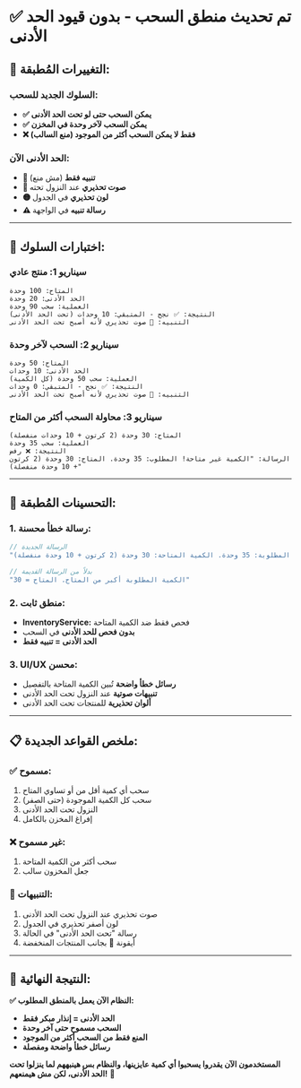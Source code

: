 # ✅ تم تحديث منطق السحب - بدون قيود الحد الأدنى

## 🎯 **التغييرات المُطبقة:**

### **السلوك الجديد للسحب:**
- **✅ يمكن السحب حتى لو تحت الحد الأدنى**
- **✅ يمكن السحب لآخر وحدة في المخزن**
- **❌ فقط لا يمكن السحب أكثر من الموجود (منع السالب)**

### **الحد الأدنى الآن:**
- **📢 تنبيه فقط** (مش منع)
- **🔔 صوت تحذيري** عند النزول تحته
- **🟡 لون تحذيري** في الجدول
- **⚠️ رسالة تنبيه** في الواجهة

---

## 🧪 **اختبارات السلوك:**

### **سيناريو 1: منتج عادي**
```
المتاح: 100 وحدة
الحد الأدنى: 20 وحدة
العملية: سحب 90 وحدة
النتيجة: ✅ نجح - المتبقي: 10 وحدات (تحت الحد الأدنى)
التنبيه: 🔔 صوت تحذيري لأنه أصبح تحت الحد الأدنى
```

### **سيناريو 2: السحب لآخر وحدة**
```
المتاح: 50 وحدة
الحد الأدنى: 10 وحدات
العملية: سحب 50 وحدة (كل الكمية)
النتيجة: ✅ نجح - المتبقي: 0 وحدات
التنبيه: 🔔 صوت تحذيري لأنه أصبح تحت الحد الأدنى
```

### **سيناريو 3: محاولة السحب أكثر من المتاح**
```
المتاح: 30 وحدة (2 كرتون + 10 وحدات منفصلة)
العملية: سحب 35 وحدة
النتيجة: ❌ رفض
الرسالة: "الكمية غير متاحة! المطلوب: 35 وحدة. المتاح: 30 وحدة (2 كرتون + 10 وحدة منفصلة)"
```

---

## 🔧 **التحسينات المُطبقة:**

### **1. رسالة خطأ محسنة:**
```php
// الرسالة الجديدة
"الكمية غير متاحة! الكمية المطلوبة: 35 وحدة. الكمية المتاحة: 30 وحدة (2 كرتون + 10 وحدة منفصلة)"

// بدلاً من الرسالة القديمة
"الكمية المطلوبة أكبر من المتاح. المتاح = 30"
```

### **2. منطق ثابت:**
- **InventoryService:** فحص فقط ضد الكمية المتاحة
- **بدون فحص للحد الأدنى** في السحب
- **الحد الأدنى = تنبيه فقط**

### **3. UI/UX محسن:**
- **رسائل خطأ واضحة** تُبين الكمية المتاحة بالتفصيل
- **تنبيهات صوتية** عند النزول تحت الحد الأدنى
- **ألوان تحذيرية** للمنتجات تحت الحد الأدنى

---

## 📋 **ملخص القواعد الجديدة:**

### **✅ مسموح:**
1. سحب أي كمية أقل من أو تساوي المتاح
2. سحب كل الكمية الموجودة (حتى الصفر)
3. النزول تحت الحد الأدنى
4. إفراغ المخزن بالكامل

### **❌ غير مسموح:**
1. سحب أكثر من الكمية المتاحة
2. جعل المخزون سالب

### **🔔 التنبيهات:**
1. صوت تحذيري عند النزول تحت الحد الأدنى
2. لون أصفر تحذيري في الجدول
3. رسالة "تحت الحد الأدنى" في الحالة
4. أيقونة 🔔 بجانب المنتجات المنخفضة

---

## 🎯 **النتيجة النهائية:**

**✅ النظام الآن يعمل بالمنطق المطلوب:**
- **الحد الأدنى = إنذار مبكر فقط**
- **السحب مسموح حتى آخر وحدة**
- **المنع فقط من السحب أكثر من الموجود**
- **رسائل خطأ واضحة ومفصلة**

**المستخدمون الآن يقدروا يسحبوا أي كمية عايزينها، والنظام بس هينبههم لما ينزلوا تحت الحد الأدنى، لكن مش هيمنعهم!** 🚀
